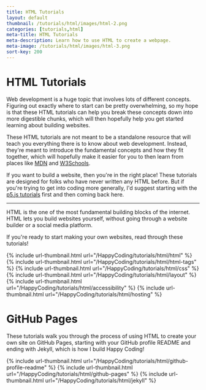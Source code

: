 ```yaml
---
title: HTML Tutorials
layout: default
thumbnail: /tutorials/html/images/html-2.png
categories: [tutorials,html]
meta-title: HTML Tutorials
meta-description: Learn how to use HTML to create a webpage.
meta-image: /tutorials/html/images/html-3.png
sort-key: 200
---
```


# HTML Tutorials

Web development is a huge topic that involves lots of different concepts. Figuring out exactly where to start can be pretty overwhelming, so my hope is that these HTML tutorials can help you break these concepts down into more digestible chunks, which will then hopefully help you get started learning about building websites.

These HTML tutorials are not meant to be a standalone resource that will teach you everything there is to know about web development. Instead, they're meant to introduce the fundamental concepts and how they fit together, which will hopefully make it easier for you to then learn from places like [MDN](https://developer.mozilla.org) and [W3Schools](https://www.w3schools.com/).

If you want to build a website, then you're in the right place! These tutorials are designed for folks who have never written any HTML before. But if you're trying to get into coding more generally, I'd suggest starting with the [p5.js tutorials](/tutorials/p5js) first and then coming back here.

---

HTML is the one of the most fundamental building blocks of the internet. HTML lets you build websites yourself, without going through a website builder or a social media platform.

If you're ready to start making your own websites, read through these tutorials!

<div class="thumbnail-link-container">
{% include url-thumbnail.html url="/HappyCoding/tutorials/html/html" %}
{% include url-thumbnail.html url="/HappyCoding/tutorials/html/html-tags" %}
{% include url-thumbnail.html url="/HappyCoding/tutorials/html/css" %}
{% include url-thumbnail.html url="/HappyCoding/tutorials/html/layout" %}
{% include url-thumbnail.html url="/HappyCoding/tutorials/html/accessibility" %}
{% include url-thumbnail.html url="/HappyCoding/tutorials/html/hosting" %}
</div>

# GitHub Pages

These tutorials walk you through the process of using HTML to create your own site on GitHub Pages, starting with your GitHub profile README and ending with Jekyll, which is how I build Happy Coding!

<div class="thumbnail-link-container">
{% include url-thumbnail.html url="/HappyCoding/tutorials/html/github-profile-readme" %}
{% include url-thumbnail.html url="/HappyCoding/tutorials/html/github-pages" %}
{% include url-thumbnail.html url="/HappyCoding/tutorials/html/jekyll" %}
</div>
